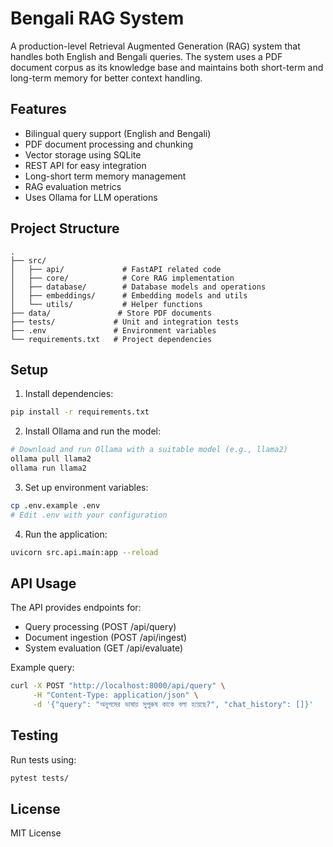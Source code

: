 # Bengali RAG System

A production-level Retrieval Augmented Generation (RAG) system that handles both English and Bengali queries. The system uses a PDF document corpus as its knowledge base and maintains both short-term and long-term memory for better context handling.

## Features

- Bilingual query support (English and Bengali)
- PDF document processing and chunking
- Vector storage using SQLite
- REST API for easy integration
- Long-short term memory management
- RAG evaluation metrics
- Uses Ollama for LLM operations

## Project Structure

```
.
├── src/
│   ├── api/             # FastAPI related code
│   ├── core/            # Core RAG implementation
│   ├── database/        # Database models and operations
│   ├── embeddings/      # Embedding models and utils
│   └── utils/           # Helper functions
├── data/               # Store PDF documents
├── tests/             # Unit and integration tests
├── .env               # Environment variables
└── requirements.txt   # Project dependencies
```

## Setup

1. Install dependencies:
```bash
pip install -r requirements.txt
```

2. Install Ollama and run the model:
```bash
# Download and run Ollama with a suitable model (e.g., llama2)
ollama pull llama2
ollama run llama2
```

3. Set up environment variables:
```bash
cp .env.example .env
# Edit .env with your configuration
```

4. Run the application:
```bash
uvicorn src.api.main:app --reload
```

## API Usage

The API provides endpoints for:
- Query processing (POST /api/query)
- Document ingestion (POST /api/ingest)
- System evaluation (GET /api/evaluate)

Example query:
```bash
curl -X POST "http://localhost:8000/api/query" \
     -H "Content-Type: application/json" \
     -d '{"query": "অনুপমের ভাষায় সুপুরুষ কাকে বলা হয়েছে?", "chat_history": []}'
```

## Testing

Run tests using:
```bash
pytest tests/
```

## License

MIT License
